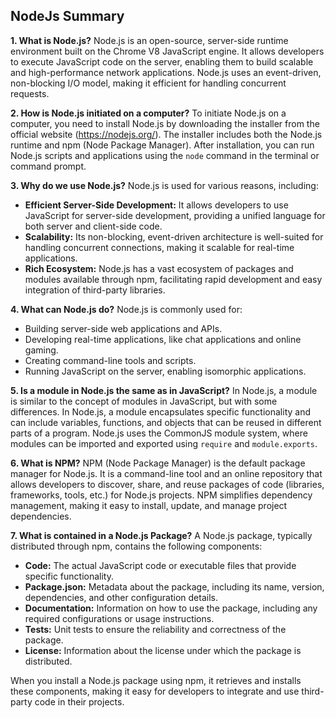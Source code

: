 ## NodeJs Summary

**1. What is Node.js?**
Node.js is an open-source, server-side runtime environment built on the Chrome V8 JavaScript engine. It allows developers to execute JavaScript code on the server, enabling them to build scalable and high-performance network applications. Node.js uses an event-driven, non-blocking I/O model, making it efficient for handling concurrent requests.

**2. How is Node.js initiated on a computer?**
To initiate Node.js on a computer, you need to install Node.js by downloading the installer from the official website (https://nodejs.org/). The installer includes both the Node.js runtime and npm (Node Package Manager). After installation, you can run Node.js scripts and applications using the `node` command in the terminal or command prompt.

**3. Why do we use Node.js?**
Node.js is used for various reasons, including:
- **Efficient Server-Side Development:** It allows developers to use JavaScript for server-side development, providing a unified language for both server and client-side code.
- **Scalability:** Its non-blocking, event-driven architecture is well-suited for handling concurrent connections, making it scalable for real-time applications.
- **Rich Ecosystem:** Node.js has a vast ecosystem of packages and modules available through npm, facilitating rapid development and easy integration of third-party libraries.

**4. What can Node.js do?**
Node.js is commonly used for:
- Building server-side web applications and APIs.
- Developing real-time applications, like chat applications and online gaming.
- Creating command-line tools and scripts.
- Running JavaScript on the server, enabling isomorphic applications.

**5. Is a module in Node.js the same as in JavaScript?**
In Node.js, a module is similar to the concept of modules in JavaScript, but with some differences. In Node.js, a module encapsulates specific functionality and can include variables, functions, and objects that can be reused in different parts of a program. Node.js uses the CommonJS module system, where modules can be imported and exported using `require` and `module.exports`.

**6. What is NPM?**
NPM (Node Package Manager) is the default package manager for Node.js. It is a command-line tool and an online repository that allows developers to discover, share, and reuse packages of code (libraries, frameworks, tools, etc.) for Node.js projects. NPM simplifies dependency management, making it easy to install, update, and manage project dependencies.

**7. What is contained in a Node.js Package?**
A Node.js package, typically distributed through npm, contains the following components:
- **Code:** The actual JavaScript code or executable files that provide specific functionality.
- **Package.json:** Metadata about the package, including its name, version, dependencies, and other configuration details.
- **Documentation:** Information on how to use the package, including any required configurations or usage instructions.
- **Tests:** Unit tests to ensure the reliability and correctness of the package.
- **License:** Information about the license under which the package is distributed.

When you install a Node.js package using npm, it retrieves and installs these components, making it easy for developers to integrate and use third-party code in their projects.